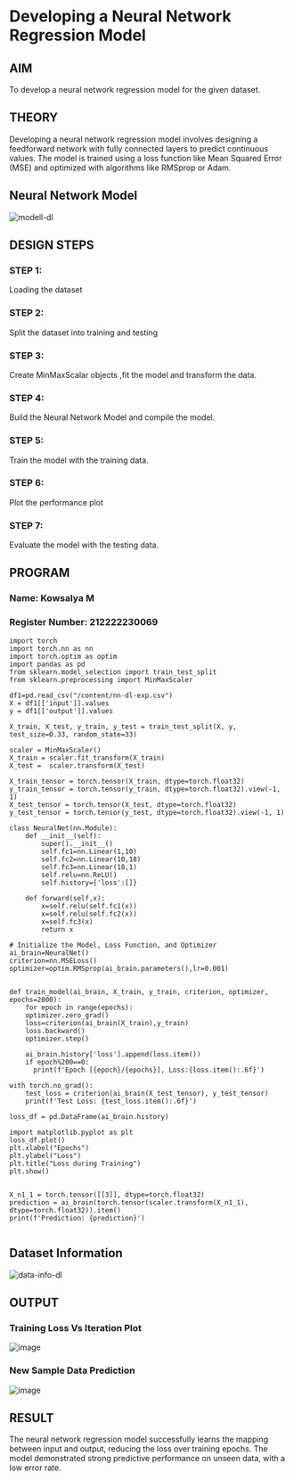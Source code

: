 # Developing a Neural Network Regression Model

## AIM


To develop a neural network regression model for the given dataset.

## THEORY


Developing a neural network regression model involves designing a feedforward network with fully connected layers to predict continuous values. The model is trained using a loss function like Mean Squared Error (MSE)
and optimized with algorithms like RMSprop or Adam. 

## Neural Network Model


![modell-dl](https://github.com/user-attachments/assets/6493433a-6e70-4e13-ae7f-6eb931b7309c)

## DESIGN STEPS


### STEP 1:

Loading the dataset

### STEP 2:

Split the dataset into training and testing

### STEP 3:

Create MinMaxScalar objects ,fit the model and transform the data.

### STEP 4:

Build the Neural Network Model and compile the model.

### STEP 5:

Train the model with the training data.

### STEP 6:

Plot the performance plot

### STEP 7:

Evaluate the model with the testing data.


## PROGRAM

### Name: Kowsalya M
### Register Number: 212222230069

```
import torch
import torch.nn as nn
import torch.optim as optim
import pandas as pd
from sklearn.model_selection import train_test_split
from sklearn.preprocessing import MinMaxScaler

df1=pd.read_csv("/content/nn-dl-exp.csv")
X = df1[['input']].values
y = df1[['output']].values

X_train, X_test, y_train, y_test = train_test_split(X, y, test_size=0.33, random_state=33)

scaler = MinMaxScaler()
X_train = scaler.fit_transform(X_train)
X_test =  scaler.transform(X_test)

X_train_tensor = torch.tensor(X_train, dtype=torch.float32)
y_train_tensor = torch.tensor(y_train, dtype=torch.float32).view(-1, 1)
X_test_tensor = torch.tensor(X_test, dtype=torch.float32)
y_test_tensor = torch.tensor(y_test, dtype=torch.float32).view(-1, 1)

class NeuralNet(nn.Module):
    def __init__(self):
        super().__init__()
        self.fc1=nn.Linear(1,10)
        self.fc2=nn.Linear(10,18)
        self.fc3=nn.Linear(18,1)
        self.relu=nn.ReLU()
        self.history={'loss':[]}

    def forward(self,x):
        x=self.relu(self.fc1(x))
        x=self.relu(self.fc2(x))
        x=self.fc3(x)
        return x

# Initialize the Model, Loss Function, and Optimizer
ai_brain=NeuralNet()
criterion=nn.MSELoss()
optimizer=optim.RMSprop(ai_brain.parameters(),lr=0.001)


def train_model(ai_brain, X_train, y_train, criterion, optimizer, epochs=2000):
    for epoch in range(epochs):
    optimizer.zero_grad()
    loss=criterion(ai_brain(X_train),y_train)
    loss.backward()
    optimizer.step()

    ai_brain.history['loss'].append(loss.item())
    if epoch%200==0:
      print(f'Epoch [{epoch}/{epochs}], Loss:{loss.item():.6f}')

with torch.no_grad():
    test_loss = criterion(ai_brain(X_test_tensor), y_test_tensor)
    print(f'Test Loss: {test_loss.item():.6f}')

loss_df = pd.DataFrame(ai_brain.history)

import matplotlib.pyplot as plt
loss_df.plot()
plt.xlabel("Epochs")
plt.ylabel("Loss")
plt.title("Loss during Training")
plt.show()


X_n1_1 = torch.tensor([[3]], dtype=torch.float32)
prediction = ai_brain(torch.tensor(scaler.transform(X_n1_1), dtype=torch.float32)).item()
print(f'Prediction: {prediction}')
     

```
## Dataset Information

![data-info-dl](https://github.com/user-attachments/assets/b8bb69d8-ea10-44f2-8e1b-3115c10b7ce1)


## OUTPUT


### Training Loss Vs Iteration Plot


![image](https://github.com/user-attachments/assets/54eff130-8d03-4ae7-8e1f-f21e9465fcab)



### New Sample Data Prediction

![image](https://github.com/user-attachments/assets/d6d202d2-37d1-4d7f-9f91-312f20a9dc7e)


## RESULT


The neural network regression model successfully learns the mapping between input and output, reducing the loss over training epochs. The model demonstrated strong predictive performance on unseen data, with a low error rate.
